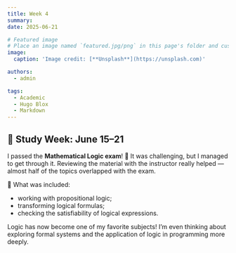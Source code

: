 ```yaml
---
title: Week 4
summary: 
date: 2025-06-21

# Featured image
# Place an image named `featured.jpg/png` in this page's folder and customize its options here.
image:
  caption: 'Image credit: [**Unsplash**](https://unsplash.com)'

authors:
  - admin

tags:
  - Academic
  - Hugo Blox
  - Markdown
---
```


## 🧠 Study Week: June 15–21

I passed the **Mathematical Logic exam**! 🎉 It was challenging, but I managed to get through it. Reviewing the material with the instructor really helped — almost half of the topics overlapped with the exam.

📝 What was included:
- working with propositional logic;
- transforming logical formulas;
- checking the satisfiability of logical expressions.

Logic has now become one of my favorite subjects! I’m even thinking about exploring formal systems and the application of logic in programming more deeply.

